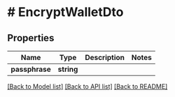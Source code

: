 # # EncryptWalletDto

## Properties

Name | Type | Description | Notes
------------ | ------------- | ------------- | -------------
**passphrase** | **string** |  |

[[Back to Model list]](../../README.md#models) [[Back to API list]](../../README.md#endpoints) [[Back to README]](../../README.md)
